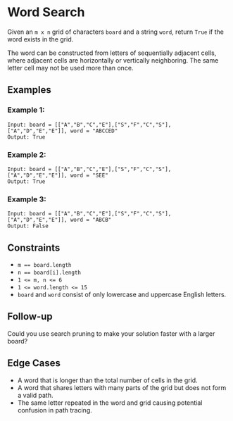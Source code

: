 # Word Search

Given an `m x n` grid of characters `board` and a string `word`, return `True` if the word exists in the grid.

The word can be constructed from letters of sequentially adjacent cells, where adjacent cells are horizontally or vertically neighboring. The same letter cell may not be used more than once.

## Examples

### Example 1:

```
Input: board = [["A","B","C","E"],["S","F","C","S"],["A","D","E","E"]], word = "ABCCED"
Output: True
```

### Example 2:

```
Input: board = [["A","B","C","E"],["S","F","C","S"],["A","D","E","E"]], word = "SEE"
Output: True
```

### Example 3:

```
Input: board = [["A","B","C","E"],["S","F","C","S"],["A","D","E","E"]], word = "ABCB"
Output: False
```

## Constraints

- `m == board.length`
- `n == board[i].length`
- `1 <= m, n <= 6`
- `1 <= word.length <= 15`
- `board` and `word` consist of only lowercase and uppercase English letters.

## Follow-up

Could you use search pruning to make your solution faster with a larger board?

## Edge Cases

- A word that is longer than the total number of cells in the grid.
- A word that shares letters with many parts of the grid but does not form a valid path.
- The same letter repeated in the word and grid causing potential confusion in path tracing.